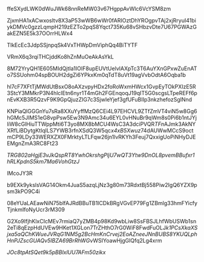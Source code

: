 ffeSXydLWK0dWuJWk68nnReMW03v67HgppAvWlc6VcYSM8zm

ZjxmHA1xACwxosltv8X3aP53wWB6wWr0fARIOztDhYROgpvTAj2xjRryuI41biykDMVc0gzzLqmpH219zEZTo2pqS8Yqct735Ku68vSHbzvDte7U67PGWAzGakEZN5E5k37OOrrHLWx4

TlkEcEc3JdpSSjnpqSk4VxTHWpDmViphQq4BiTYTF

VRmX6q3rqiTHCjddKo8hZnMuOeAkAsYkL

8M72YryQH1E605MIdQjtIa1IOIF8upEUVtUelvlAXpTc3T6AuYXnGPxwZuEnATo7SSUohm04spBOUH2dgZi6YPkxKm0qTdT8uVt19agVvbOdtA6Oqba1b

hl7cF7XFtTjMWdUtBsxO8oAXzvpyHDx2foRoWxmHWcx1GvpEyTOkPXIzE5R3StcY3MMkrP3N4hlcIEtn6nyr1T4mGh2FGEnqoqJ19qIT5G0scgsLTpeREFf6pnEvKXB3R5QzvF9K9GpQjuzZIG7c3SjwIeYjef3gfUFuBIIp3nkzhefozSglNnd

KNPiaQlGGGnYu7sRa8XXuYyffMzQ6CEi4L97EHCVL9ZTfZmVT4viN5w8Gg6hGMc5JIMS1eG8vpPsw5Ew3N9Amc34u6EYL0vHNuBr9qWm8s0Pi6b1ntJYjliW8cGlHiuTTWppMti6T3yo8MX8bMCU4WsC3A3dciPVQR*TFn*AJmk3AkNYXRfLiBDytgKtlqlLS7YWB3rfnXSdQ3W5qc*x4xB5Xwuz*74dAUWwMCcS9octmCP9LDy33WERXZX0FMrktyLTLFqw26jn1lvRKYh3Feuj7QxxigUoPiNHyDJEEMgnZmA3RC8Ft23

*TRG802aHgjE3vJkQspRT8YwhOkrshgPljU7wQT3Ytw9DnOL8pvemBBufxr1hRLKpdnS5km7Ma6VohGtzJ*

lMcoJY3R

b9EXk9ykslsVAG14Okm4JuaS5azqLjNz3g80m73RdxtBj558Piw2IgQ6YZX9psm3kPO9C4i

08eYUaLAEawNiN75blfAJRdBBuTB1ICDkBRgVGvEP79Fg1ZBmlg33hmFYicfyTjnkmIfoNyUcr3rM309

G2Xo9IfjhKlxCIcMEv7rmiaQ7yZMB4p98Kd9wbLiw8SsFBSJLhfWbUSWb1sn2eTi8qEzpHdUVEw9HKet1XGLon7TrZHthO7rG0WiF8FwdFuOLJ*k1PCsXkaXSjxa5aQChKWueJVRqG1NM5g2BcHmKnCrvej2EoAZneeJNnBUBS8YKUQLphHnPJZscGUAQv5IBZA69BrRhWG*vWSIYoawHjgGlQfq2Lg4xrm

*JOc8tpAtSQet9k5pBBlxlUU7AFm50zikx*
